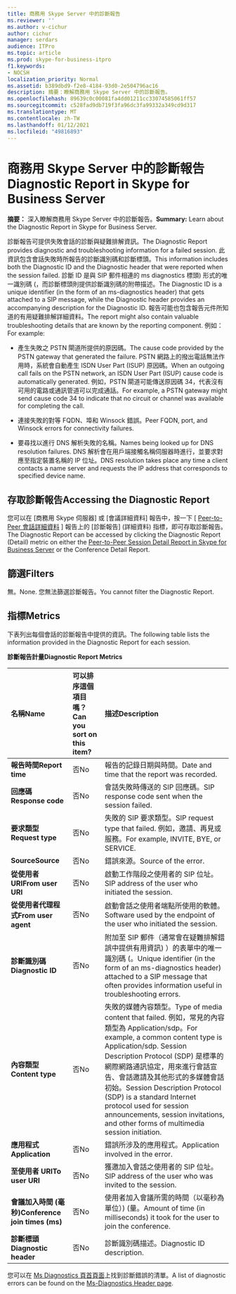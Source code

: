 ```yaml
---
title: 商務用 Skype Server 中的診斷報告
ms.reviewer: ''
ms.author: v-cichur
author: cichur
manager: serdars
audience: ITPro
ms.topic: article
ms.prod: skype-for-business-itpro
f1.keywords:
- NOCSH
localization_priority: Normal
ms.assetid: b389dbd9-f2e8-4184-93d0-2e504796ac16
description: 摘要：瞭解商務用 Skype Server 中的診斷報告。
ms.openlocfilehash: 89639c0c00081fa4dd01211cc33074585061ff57
ms.sourcegitcommit: c528fad9db719f3fa96dc3fa99332a349cd9d317
ms.translationtype: MT
ms.contentlocale: zh-TW
ms.lasthandoff: 01/12/2021
ms.locfileid: "49816893"
---
```

# <a name="diagnostic-report-in-skype-for-business-server"></a><span data-ttu-id="22345-103">商務用 Skype Server 中的診斷報告</span><span class="sxs-lookup"><span data-stu-id="22345-103">Diagnostic Report in Skype for Business Server</span></span>
 
<span data-ttu-id="22345-104">**摘要：** 深入瞭解商務用 Skype Server 中的診斷報告。</span><span class="sxs-lookup"><span data-stu-id="22345-104">**Summary:** Learn about the Diagnostic Report in Skype for Business Server.</span></span>
  
<span data-ttu-id="22345-105">診斷報告可提供失敗會話的診斷與疑難排解資訊。</span><span class="sxs-lookup"><span data-stu-id="22345-105">The Diagnostic Report provides diagnostic and troubleshooting information for a failed session.</span></span> <span data-ttu-id="22345-106">此資訊包含會話失敗時所報告的診斷識別碼和診斷標頭。</span><span class="sxs-lookup"><span data-stu-id="22345-106">This information includes both the Diagnostic ID and the Diagnostic header that were reported when the session failed.</span></span> <span data-ttu-id="22345-107">診斷 ID 是與 SIP 郵件相連的 ms diagnostics 標頭) 形式的唯一識別碼 (，而診斷標頭則提供診斷識別碼的附帶描述。</span><span class="sxs-lookup"><span data-stu-id="22345-107">The Diagnostic ID is a unique identifier (in the form of an ms-diagnostics header) that gets attached to a SIP message, while the Diagnostic header provides an accompanying description for the Diagnostic ID.</span></span> <span data-ttu-id="22345-108">報告可能也包含報告元件所知道的有用疑難排解詳細資料。</span><span class="sxs-lookup"><span data-stu-id="22345-108">The report might also contain valuable troubleshooting details that are known by the reporting component.</span></span> <span data-ttu-id="22345-109">例如：</span><span class="sxs-lookup"><span data-stu-id="22345-109">For example:</span></span>
  
- <span data-ttu-id="22345-110">產生失敗之 PSTN 閘道所提供的原因碼。</span><span class="sxs-lookup"><span data-stu-id="22345-110">The cause code provided by the PSTN gateway that generated the failure.</span></span> <span data-ttu-id="22345-111">PSTN 網路上的撥出電話無法作用時，系統會自動產生 ISDN User Part (ISUP) 原因碼。</span><span class="sxs-lookup"><span data-stu-id="22345-111">When an outgoing call fails on the PSTN network, an ISDN User Part (ISUP) cause code is automatically generated.</span></span> <span data-ttu-id="22345-112">例如，PSTN 閘道可能傳送原因碼 34，代表沒有可用的電路或通訊管道可以完成通話。</span><span class="sxs-lookup"><span data-stu-id="22345-112">For example, a PSTN gateway might send cause code 34 to indicate that no circuit or channel was available for completing the call.</span></span>
    
- <span data-ttu-id="22345-113">連接失敗的對等 FQDN、埠和 Winsock 錯誤。</span><span class="sxs-lookup"><span data-stu-id="22345-113">Peer FQDN, port, and Winsock errors for connectivity failures.</span></span>
    
- <span data-ttu-id="22345-114">要尋找以進行 DNS 解析失敗的名稱。</span><span class="sxs-lookup"><span data-stu-id="22345-114">Names being looked up for DNS resolution failures.</span></span> <span data-ttu-id="22345-115">DNS 解析會在用戶端接觸名稱伺服器時進行，並要求對應至指定裝置名稱的 IP 位址。</span><span class="sxs-lookup"><span data-stu-id="22345-115">DNS resolution takes place any time a client contacts a name server and requests the IP address that corresponds to specified device name.</span></span>
    
## <a name="accessing-the-diagnostic-report"></a><span data-ttu-id="22345-116">存取診斷報告</span><span class="sxs-lookup"><span data-stu-id="22345-116">Accessing the Diagnostic Report</span></span>

<span data-ttu-id="22345-117">您可以在 [商務用 Skype 伺服器] 或 [會議詳細資料] 報告中，按一下 [ [Peer-to-Peer 會話詳細資料](peer-to-peer-session-detail-report.md) ] 報告上的 [診斷報告] (詳細資料) 指標，即可存取診斷報告。</span><span class="sxs-lookup"><span data-stu-id="22345-117">The Diagnostic Report can be accessed by clicking the Diagnostic Report (Detail) metric on either the [Peer-to-Peer Session Detail Report in Skype for Business Server](peer-to-peer-session-detail-report.md) or the Conference Detail Report.</span></span>
  
## <a name="filters"></a><span data-ttu-id="22345-118">篩選</span><span class="sxs-lookup"><span data-stu-id="22345-118">Filters</span></span>

<span data-ttu-id="22345-119">無。</span><span class="sxs-lookup"><span data-stu-id="22345-119">None.</span></span> <span data-ttu-id="22345-120">您無法篩選診斷報告。</span><span class="sxs-lookup"><span data-stu-id="22345-120">You cannot filter the Diagnostic Report.</span></span>
  
## <a name="metrics"></a><span data-ttu-id="22345-121">指標</span><span class="sxs-lookup"><span data-stu-id="22345-121">Metrics</span></span>

<span data-ttu-id="22345-122">下表列出每個會話的診斷報告中提供的資訊。</span><span class="sxs-lookup"><span data-stu-id="22345-122">The following table lists the information provided in the Diagnostic Report for each session.</span></span>
  
<span data-ttu-id="22345-123">**診斷報告計量**</span><span class="sxs-lookup"><span data-stu-id="22345-123">**Diagnostic Report Metrics**</span></span>

|<span data-ttu-id="22345-124">**名稱**</span><span class="sxs-lookup"><span data-stu-id="22345-124">**Name**</span></span>|<span data-ttu-id="22345-125">**可以排序這個項目嗎？**</span><span class="sxs-lookup"><span data-stu-id="22345-125">**Can you sort on this item?**</span></span>|<span data-ttu-id="22345-126">**描述**</span><span class="sxs-lookup"><span data-stu-id="22345-126">**Description**</span></span>|
|:-----|:-----|:-----|
|<span data-ttu-id="22345-127">**報告時間**</span><span class="sxs-lookup"><span data-stu-id="22345-127">**Report time**</span></span> <br/> |<span data-ttu-id="22345-128">否</span><span class="sxs-lookup"><span data-stu-id="22345-128">No</span></span>  <br/> |<span data-ttu-id="22345-129">報告的記錄日期與時間。</span><span class="sxs-lookup"><span data-stu-id="22345-129">Date and time that the report was recorded.</span></span>  <br/> |
|<span data-ttu-id="22345-130">**回應碼**</span><span class="sxs-lookup"><span data-stu-id="22345-130">**Response code**</span></span> <br/> |<span data-ttu-id="22345-131">否</span><span class="sxs-lookup"><span data-stu-id="22345-131">No</span></span>  <br/> |<span data-ttu-id="22345-132">會話失敗時傳送的 SIP 回應碼。</span><span class="sxs-lookup"><span data-stu-id="22345-132">SIP response code sent when the session failed.</span></span>  <br/> |
|<span data-ttu-id="22345-133">**要求類型**</span><span class="sxs-lookup"><span data-stu-id="22345-133">**Request type**</span></span> <br/> |<span data-ttu-id="22345-134">否</span><span class="sxs-lookup"><span data-stu-id="22345-134">No</span></span>  <br/> |<span data-ttu-id="22345-135">失敗的 SIP 要求類型。</span><span class="sxs-lookup"><span data-stu-id="22345-135">SIP request type that failed.</span></span> <span data-ttu-id="22345-136">例如，邀請、再見或服務。</span><span class="sxs-lookup"><span data-stu-id="22345-136">For example, INVITE, BYE, or SERVICE.</span></span>  <br/> |
|<span data-ttu-id="22345-137">**Source**</span><span class="sxs-lookup"><span data-stu-id="22345-137">**Source**</span></span> <br/> |<span data-ttu-id="22345-138">否</span><span class="sxs-lookup"><span data-stu-id="22345-138">No</span></span>  <br/> |<span data-ttu-id="22345-139">錯誤來源。</span><span class="sxs-lookup"><span data-stu-id="22345-139">Source of the error.</span></span>  <br/> |
|<span data-ttu-id="22345-140">**從使用者 URI**</span><span class="sxs-lookup"><span data-stu-id="22345-140">**From user URI**</span></span> <br/> |<span data-ttu-id="22345-141">否</span><span class="sxs-lookup"><span data-stu-id="22345-141">No</span></span>  <br/> |<span data-ttu-id="22345-142">啟動工作階段之使用者的 SIP 位址。</span><span class="sxs-lookup"><span data-stu-id="22345-142">SIP address of the user who initiated the session.</span></span>  <br/> |
|<span data-ttu-id="22345-143">**從使用者代理程式**</span><span class="sxs-lookup"><span data-stu-id="22345-143">**From user agent**</span></span> <br/> |<span data-ttu-id="22345-144">否</span><span class="sxs-lookup"><span data-stu-id="22345-144">No</span></span>  <br/> |<span data-ttu-id="22345-145">啟動會話之使用者端點所使用的軟體。</span><span class="sxs-lookup"><span data-stu-id="22345-145">Software used by the endpoint of the user who initiated the session.</span></span>  <br/> |
|<span data-ttu-id="22345-146">**診斷識別碼**</span><span class="sxs-lookup"><span data-stu-id="22345-146">**Diagnostic ID**</span></span> <br/> |<span data-ttu-id="22345-147">否</span><span class="sxs-lookup"><span data-stu-id="22345-147">No</span></span>  <br/> |<span data-ttu-id="22345-148">附加至 SIP 郵件（通常會在疑難排解錯誤中提供有用資訊) ）的表單中的唯一識別碼 (。</span><span class="sxs-lookup"><span data-stu-id="22345-148">Unique identifier (in the form of an ms-diagnostics header) attached to a SIP message that often provides information useful in troubleshooting errors.</span></span>  <br/> |
|<span data-ttu-id="22345-149">**內容類型**</span><span class="sxs-lookup"><span data-stu-id="22345-149">**Content type**</span></span> <br/> |<span data-ttu-id="22345-150">否</span><span class="sxs-lookup"><span data-stu-id="22345-150">No</span></span>  <br/> |<span data-ttu-id="22345-151">失敗的媒體內容類型。</span><span class="sxs-lookup"><span data-stu-id="22345-151">Type of media content that failed.</span></span> <span data-ttu-id="22345-152">例如，常見的內容類型為 Application/sdp。</span><span class="sxs-lookup"><span data-stu-id="22345-152">For example, a common content type is Application/sdp.</span></span> <span data-ttu-id="22345-153">Session Description Protocol (SDP) 是標準的網際網路通訊協定，用來進行會話宣告、會話邀請及其他形式的多媒體會話初始。</span><span class="sxs-lookup"><span data-stu-id="22345-153">Session Description Protocol (SDP) is a standard Internet protocol used for session announcements, session invitations, and other forms of multimedia session initiation.</span></span>  <br/> |
|<span data-ttu-id="22345-154">**應用程式**</span><span class="sxs-lookup"><span data-stu-id="22345-154">**Application**</span></span> <br/> |<span data-ttu-id="22345-155">否</span><span class="sxs-lookup"><span data-stu-id="22345-155">No</span></span>  <br/> |<span data-ttu-id="22345-156">錯誤所涉及的應用程式。</span><span class="sxs-lookup"><span data-stu-id="22345-156">Application involved in the error.</span></span>  <br/> |
|<span data-ttu-id="22345-157">**至使用者 URI**</span><span class="sxs-lookup"><span data-stu-id="22345-157">**To user URI**</span></span> <br/> |<span data-ttu-id="22345-158">否</span><span class="sxs-lookup"><span data-stu-id="22345-158">No</span></span>  <br/> |<span data-ttu-id="22345-159">獲邀加入會話之使用者的 SIP 位址。</span><span class="sxs-lookup"><span data-stu-id="22345-159">SIP address of the user who was invited to the session.</span></span>  <br/> |
|<span data-ttu-id="22345-160">**會議加入時間 (毫秒)**</span><span class="sxs-lookup"><span data-stu-id="22345-160">**Conference join times (ms)**</span></span> <br/> |<span data-ttu-id="22345-161">否</span><span class="sxs-lookup"><span data-stu-id="22345-161">No</span></span>  <br/> |<span data-ttu-id="22345-162">使用者加入會議所需的時間（以毫秒為單位）)  (量。</span><span class="sxs-lookup"><span data-stu-id="22345-162">Amount of time (in milliseconds) it took for the user to join the conference.</span></span>  <br/> |
|<span data-ttu-id="22345-163">**診斷標頭**</span><span class="sxs-lookup"><span data-stu-id="22345-163">**Diagnostic header**</span></span> <br/> |<span data-ttu-id="22345-164">否</span><span class="sxs-lookup"><span data-stu-id="22345-164">No</span></span>  <br/> |<span data-ttu-id="22345-165">診斷識別碼描述。</span><span class="sxs-lookup"><span data-stu-id="22345-165">Diagnostic ID description.</span></span>  <br/> |
   
<span data-ttu-id="22345-166">您可以在 [Ms Diagnostics 頁首頁面](https://msdn.microsoft.com/library/gg132446%28v=office.12%29.aspx)上找到診斷錯誤的清單。</span><span class="sxs-lookup"><span data-stu-id="22345-166">A list of diagnostic errors can be found on the [Ms-Diagnostics Header page](https://msdn.microsoft.com/library/gg132446%28v=office.12%29.aspx).</span></span>
  

